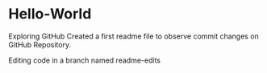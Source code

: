 # Hello-World
Exploring GitHub
Created a first readme file to observe commit changes on GitHub Repository.

Editing code in a branch named readme-edits
